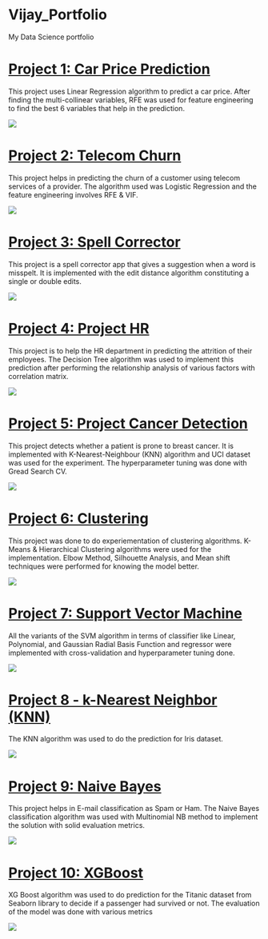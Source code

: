 # Vijay_Portfolio
My Data Science portfolio

# [Project 1: Car Price Prediction](https://github.com/vijay-sassy/data-science-portfolio-code/blob/master/1%20-%20Car%20Price%20Prediction.ipynb) 
This project uses Linear Regression algorithm to predict a car price. After finding the multi-collinear variables, RFE was used for feature engineering to find the best 6 variables that help in the prediction.

![](/images/1-car-price-prediction.png)


# [Project 2: Telecom Churn](https://github.com/vijay-sassy/data-science-portfolio-code/blob/master/2%20-%20Telecom%20Churn.ipynb) 
This project helps in predicting the churn of a customer using telecom services of a provider. The algorithm used was Logistic Regression and the feature engineering involves RFE & VIF.

![](/images/2-telecom-churn.png)


# [Project 3: Spell Corrector](https://github.com/vijay-sassy/data-science-portfolio-code/blob/master/3%20-%20Spell%20Corrector.ipynb) 
This project is a spell corrector app that gives a suggestion when a word is misspelt. It is implemented with the edit distance algorithm constituting a single or double edits.

![](/images/3-spell-corrector.jpg)


# [Project 4: Project HR](https://github.com/vijay-sassy/data-science-portfolio-code/blob/master/4%20-%20Project%20HR.ipynb) 
This project is to help the HR department in predicting the attrition of their employees. The Decision Tree algorithm was used to implement this prediction after performing the relationship analysis of various factors with correlation matrix.

![](/images/4-project-hr.png)


# [Project 5: Project Cancer Detection](https://github.com/vijay-sassy/data-science-portfolio-code/blob/master/5%20-%20Project%20Cancer%20Detection.ipynb) 
This project detects whether a patient is prone to breast cancer. It is implemented with K-Nearest-Neighbour (KNN) algorithm and UCI dataset was used for the experiment. The hyperparameter tuning was done with Gread Search CV.

![](/images/positions_by_state.png)


# [Project 6: Clustering](https://github.com/vijay-sassy/data-science-portfolio-code/blob/master/6%20-%20Clustering.ipynb) 
This project was done to do experiementation of clustering algorithms. K-Means & Hierarchical Clustering algorithms were used for the implementation. Elbow Method, Silhouette Analysis, and Mean shift techniques were performed for knowing the model better.

![](/images/6-clustering.png)


# [Project 7: Support Vector Machine](https://github.com/vijay-sassy/data-science-portfolio-code/blob/master/7%20-%20Support%20Vector%20Machine.ipynb) 
All the variants of the SVM algorithm in terms of classifier like Linear, Polynomial, and Gaussian Radial Basis Function and regressor were implemented with cross-validation and hyperparameter tuning done.

![](/images/7-support-vector-machine.png)


# [Project 8 - k-Nearest Neighbor (KNN)](https://github.com/vijay-sassy/data-science-portfolio-code/blob/master/8%20-%20k-Nearest%20Neighbor%20(KNN).ipynb) 
The KNN algorithm was used to do the prediction for Iris dataset.

![](/images/8-k-nearest-neighbor.png)


# [Project 9: Naive Bayes](https://github.com/vijay-sassy/data-science-portfolio-code/blob/master/9%20-%20Naive%20Bayes.ipynb) 
This project helps in E-mail classification as Spam or Ham. The Naive Bayes classification algorithm was used with Multinomial NB method to implement the solution with solid evaluation metrics.

![](/images/9-naive-bayes.png)


# [Project 10: XGBoost](https://github.com/vijay-sassy/data-science-portfolio-code/blob/master/10%20-%20XGBoost.ipynb) 
XG Boost algorithm was used to do prediction for the Titanic dataset from Seaborn library to decide if a passenger had survived or not. The evaluation of the model was done with various metrics

![](/images/10-xgboost.jpg)
